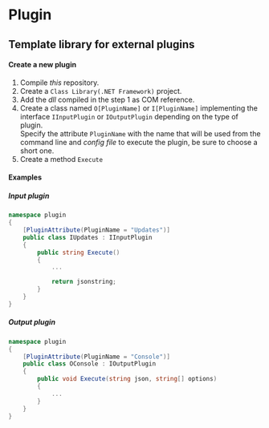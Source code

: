 # Plugin
## Template library for external plugins

#### Create a new plugin
1. Compile *this* repository.
2. Create a ```Class Library(.NET Framework)``` project.
3. Add the *dll* compiled in the step 1 as COM reference.
4. Create a class named ```O[PluginName]``` or ```I[PluginName]``` implementing the interface ```IInputPlugin``` or ```IOutputPlugin``` depending on the type of plugin.\
Specify the attribute ```PluginName``` with the name that will be used from the command line and *config file* to execute the plugin, be sure to choose a short one.
5. Create a method ```Execute```

#### Examples

##### Input plugin
```c#
namespace plugin
{
    [PluginAttribute(PluginName = "Updates")]
    public class IUpdates : IInputPlugin
    {
        public string Execute()
        {
            ...

            return jsonstring;
        }
    }
}
```

##### Output plugin
```c#
namespace plugin
{
    [PluginAttribute(PluginName = "Console")]
    public class OConsole : IOutputPlugin
    {
        public void Execute(string json, string[] options)
        {
            ...
        }
    }
}
```
